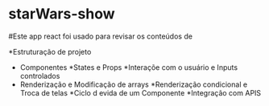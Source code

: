 # starWars-show

#Este app react foi usado para revisar os conteúdos de 

*Estruturação de projeto
* Componentes
*States e Props
*Interaçõe com o usuário e Inputs controlados
* Renderização e Modificação de arrays
*Renderização condicional e Troca de telas
*Ciclo d evida de um Componente
*Integração com APIS
